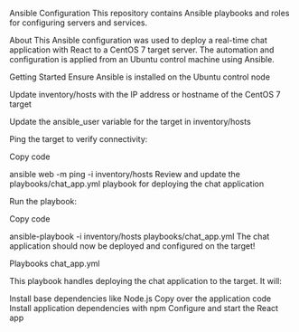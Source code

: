 Ansible Configuration
This repository contains Ansible playbooks and roles for configuring servers and services.

About
This Ansible configuration was used to deploy a real-time chat application with React to a CentOS 7 target server. The automation and configuration is applied from an Ubuntu control machine using Ansible.

Getting Started
Ensure Ansible is installed on the Ubuntu control node

Update inventory/hosts with the IP address or hostname of the CentOS 7 target

Update the ansible_user variable for the target in inventory/hosts

Ping the target to verify connectivity:

Copy code

ansible web -m ping -i inventory/hosts
Review and update the playbooks/chat_app.yml playbook for deploying the chat application

Run the playbook:

Copy code

ansible-playbook -i inventory/hosts playbooks/chat_app.yml
The chat application should now be deployed and configured on the target!

Playbooks
chat_app.yml

This playbook handles deploying the chat application to the target. It will:

Install base dependencies like Node.js
Copy over the application code
Install application dependencies with npm
Configure and start the React app
